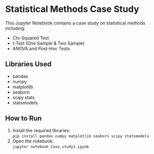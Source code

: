 # Statistical Methods Case Study

This Jupyter Notebook contains a case study on statistical methods including:
- Chi-Squared Test
- t-Test (One Sample & Two Sample)
- ANOVA and Post-Hoc Tests

## Libraries Used
- pandas
- numpy
- matplotlib
- seaborn
- scipy.stats
- statsmodels

## How to Run
1. Install the required libraries:  
   `pip install pandas numpy matplotlib seaborn scipy statsmodels`
2. Open the notebook:  
   `jupyter notebook Case_study1.ipynb`